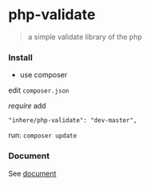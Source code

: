 # php-validate

> a simple validate library of the php

### Install

- use composer

edit `composer.json`

_require_ add

```
"inhere/php-validate": "dev-master",
```

run: `composer update`

### Document

See [document](document.md)
